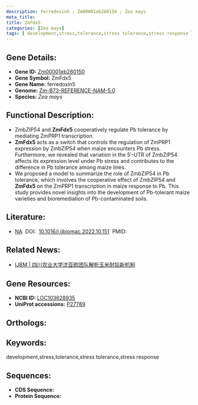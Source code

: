 ```yaml
---
description: ferredoxin5 ; Zm00001eb260150 ; Zea mays
meta_title:
title: ZmFdx5
categories: [Zea mays]
tags: [ development,stress,tolerance,stress tolerance,stress response ]
---
```


## Gene Details:
- **Gene ID:**	[Zm00001eb260150]()
- **Gene Symbol:** ZmFdx5
- **Gene Name:** ferredoxin5
- **Genome:** [Zm-B73-REFERENCE-NAM-5.0]()
- **Species:** *Zea mays*

## Functional Description:
   - ZmbZIP54 and **ZmFdx5** cooperatively regulate Pb tolerance by mediating ZmPRP1 transcription.
   - **ZmFdx5** acts as a switch that controls the regulation of ZmPRP1 expression by ZmbZIP54 when maize encounters Pb stress. Furthermore, we revealed that variation in the 5′-UTR of ZmbZIP54 affects its expression level under Pb stress and contributes to the difference in Pb tolerance among maize lines.
   - We proposed a model to summarize the role of ZmbZIP54 in Pb tolerance, which involves the cooperative effect of ZmbZIP54 and **ZmFdx5** on the ZmPRP1 transcription in maize response to Pb. This study provides novel insights into the development of Pb-tolerant maize varieties and bioremediation of Pb-contaminated soils.

## Literature:
   - [NA]( https://www.sciencedirect.com/science/article/pii/S0141813022023935)&nbsp;&nbsp;DOI:&nbsp;&nbsp;[10.1016/j.ijbiomac.2022.10.151](https://www.sciencedirect.com/science/article/pii/S0141813022023935)&nbsp;&nbsp;PMID:&nbsp;&nbsp;[](https://pubmed.ncbi.nlm.nih.gov//)

## Related News:
   - [IJBM | 四川农业大学沈亚欧团队解析玉米耐铅新机制](https://mp.weixin.qq.com/s?__biz=Mzg3MDEwNDEyMg==&mid=2247539925&idx=5&sn=2b7b83df05d577665f5b8595cf2e17d4&chksm=ce90f180f9e77896b0c176034175f8774293db8abcfc56cb18d16b971c311e154f6f5d5bca42&scene=27#wechat_redirect)

## Gene Resources:
- **NCBI ID:** [LOC103628935](https://www.ncbi.nlm.nih.gov/gene/?term=LOC103628935)
- **UniProt accessions:** [P27789](https://www.uniprot.org/uniprotkb/P27789/entry)

## Orthologs:

## Keywords:
development,stress,tolerance,stress tolerance,stress response

## Sequences:
- **CDS Sequence:**
- **Protein Sequence:**
